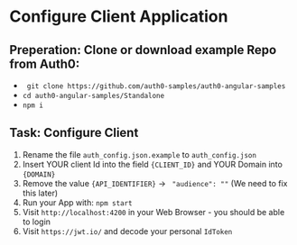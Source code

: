 # Configure Client Application

## Preperation: Clone or download example Repo from Auth0:

- ` git clone https://github.com/auth0-samples/auth0-angular-samples`
- `cd auth0-angular-samples/Standalone`
- `npm i`

## Task: Configure Client

1. Rename the file `auth_config.json.example` to `auth_config.json`
2. Insert YOUR client Id into the field `{CLIENT_ID}` and YOUR Domain into `{DOMAIN}`
3. Remove the value `{API_IDENTIFIER}` -> ` "audience": ""` (We need to fix this later)
4. Run your App with: `npm start`
5. Visit `http://localhost:4200` in your Web Browser - you should be able to login
6. Visit `https://jwt.io/` and decode your personal `IdToken`


